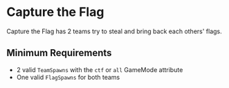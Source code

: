 # Capture the Flag
Capture the Flag has 2 teams try to steal and bring back each others' flags.

## Minimum Requirements
- 2 valid `TeamSpawns` with the `ctf` or `all` GameMode attribute
- One valid `FlagSpawns` for both teams